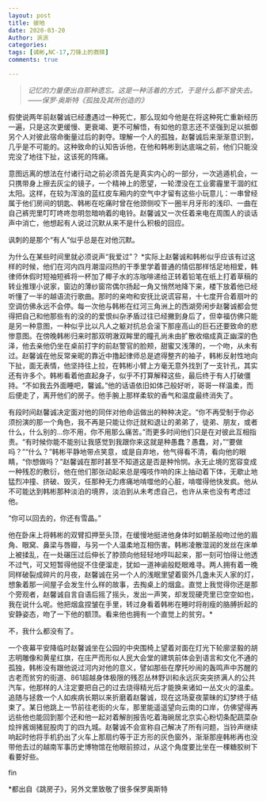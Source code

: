 ```yaml
---
layout: post
title: 彼地
date: 2020-03-20
Author: 派派
categories: 
tags: [诚彬,NC-17,刀锋上的救赎]
comments: true

---
```


> *记忆的力量便出自那种遗忘。这是一种活着的方式，于是什么都不曾失去。——保罗·奥斯特《孤独及其所创造的》*

假使说两年前赵馨诚已经遭遇过一种死亡，那么现如今他是在将这种死亡重新经历一遍，只是这次更缓慢、更衰竭、更不可解悟，有如他的意志还不坚强到足以抵御另个人对彼此宿命衡量过后的剥夺。理解一个人的孤独，赵馨诚后来渐渐意识到，几乎是不可能的。这种致命的认知告诉他，在他和韩彬到达底端之前，他们只能没完没了地往下扯，这该死的阵痛。

意图远离的想法在付诸行动之前必须首先是真实内心的一部分，一次逃遁机会，一只携带身上擦去灰尘的镜子，一个精神上的愿望，一轮湮没在工业雾霾里干涸的红太阳。这样，在较为浑浊的蓝红皮车厢内的空气中才留有这些小玩意儿：一串曾经属于他们房间的钥匙、韩彬在吃痛时曾在他颈侧咬下一圈半月牙形的浅印、一曲在自己裤兜里叮叮咚咚忽明忽暗响着的电铃。赵馨诚又一次任着来电在周围人的谈话声中消亡，他想起有人说过沉默从来不是什么积极的回应。

讽刺的是那个“有人”似乎总是在对他沉默。

为什么在某些时间里就必须说声“我爱过”？ *实际上赵馨诚和韩彬似乎应该有过这样的时候，他们在河内四月潮湿闷热的干季里学着普通的情侣那样恬足地相爱，韩律师休假时短袖短裤将一杯加了椰子水的冻咖啡递给正转着铅笔在纸上打着草稿的转业推理小说家，窗边的薄纱窗帘偶尔扬起一角又悄然地降下来，楼下放着他已经听懂了一半的越语流行歌曲。那时的亲吻和安抚比说谎容易，十七度开合着扇叶的空调仿佛永远不会停。每一次他与韩彬在红河三角洲上的西湖旁闲步赵馨诚都会觉得把自己和他那些有的没的的爱恨纠杂矛盾过往已经撇到身后了，但幸福仿佛只能是另一种意图，一种似乎比以凡人之躯对抗总会滚下那座高山的巨石还要致命的悲惨意图。在傍晚韩彬归来时那双明澈双眸里的瞳孔尚未由扩散收缩成真正幽深的色泽，他去亲他仍坐在桌前打字的前赵警官的脸颊，甜蜜又浅薄的，一个吻，从未有过。赵馨诚在他反常亲昵的靠近中撸起律师总是遮得整齐的袖子，韩彬反射性地向下扯，面无表情，他坚持往上拉，在韩彬小臂上方毫无意外找到了一支针孔，其实还有许多个。韩彬看着他直起身子，似乎不打算解释这些，最后终于有人打破僵持。“不如我去外面睡吧，馨诚。”他的话语依旧如体己般好听，哥哥一样温柔，而后便走了，离开他们的房子。他手腕上那样柔软的香气和温度最终消失了。

有段时间赵馨诚决定面对他的同伴对他命运做出的种种决定。“你不再受制于你必须扮演的那一个角色，我不再是只能让你迁就和退让的弟弟了，徒弟、朋友，或者什么，什么别的…你不用，你不用那么痛苦。”而更多时间他们只是在对彼此互相指责。“有时候你能不能别让我感觉到我跟你来这就是种愚蠢？愚蠢，对，”“要做吗？”“什么？”韩彬平静地带点笑意，或是自弃地，他气得看不清，看向他的眼睛，“你想做吗？”赵馨诚在那时甚至不知道这是否是种怜悯。永无止境的宽容变成一种残忍的敷衍，他在他们那张动起来总是嘎吱作响的床上抽动着下体，无歇止地猛烈冲撞、挤破、毁灭，任那种无力疼痛地啃噬他的心脏，啃噬得他快发疯。他从不可能达到韩彬那种淡泊的境界，淡泊到从未考虑自己，也许从来也没有考虑过他。

“你可以回去的，你还有雪晶。”

他在卧床上将韩彬的双臂扣押至头顶，在缓慢地挺进他身体时如朝圣般吻过他的眉角、眼窝、鼻梁与唇瓣，与另一个人温柔地互相伤害。韩彬凌散湿润的发丝在床单上被揉乱，在一处碾压过后伸长了脖颈向他轻轻地哼叫起来，那一刻可怕得让他透不过气，可又短暂得他捉不住便溜走，犹如一道神谕般眨眼难寻。两人拥有着一晚同样破裂成碎片的月夜，赵馨诚在另一个人的浅眠里望着窗外几盏未灭人家的灯，想象着那一间屋子会发生什么样的故事，去掏桌上的烟盒。直觉上我觉得你还是那个旁观者，赵馨诚自言自语后摇了摇头，发出一声笑，却发现硬壳里已空空如也，我在说什么呢。他把烟盒捏皱在手里，转过身看着韩彬在睡时将削瘦的胳膊折起的安静姿态，吻了一下他的额顶。看来他也拥有一个直觉上的贫穷。*

不，我什么都没有了。

一个夜幕平安降临时赵馨诚坐在公园的中央围椅上望着对面在灯光下轮廓坚毅的胡志明雕像和黄星红旗，在庄严而形似人民大会堂的建筑前体会到语言和文化不通的孤独，韩彬没有跟他说过河内对他的意义，譬如那些在摩托吵闹的轰鸣声中苏醒的古老而贫穷的街道、861超越身体极限的残忍丛林野训和永远灰突突挤满人的公共汽车，他那样的人注定要把自己的过去烧得精光后才能换来诸如一丛文火的温柔。追随与拯救一个人如疾病长期以来折磨着赵馨诚，现在这场夏夜蒙昧的幻梦终于结束了。某日他跳上一节前往老街的火车，那里能遥遥望向云南的口岸，仿佛望得再远些他也能回到那个还和他一起对着解剖报告吃着海碗居北京实心粉切条配蔬菜杂烩拌酱焗猪屁股肉丁的四九城。赵馨诚不会宣称自己解决了所有问题，当铃声继续响起时他将手机扔出了火车上那扇约等于正方形的灰色窗外，渐渐那座韩彬再也没带他去过的越南军事历史博物馆在他眼前掠过，从这个角度要比坐在一棵糖胶树下看要好些。

fin

*都出自《跳房子》，另外文里致敬了很多保罗奥斯特
